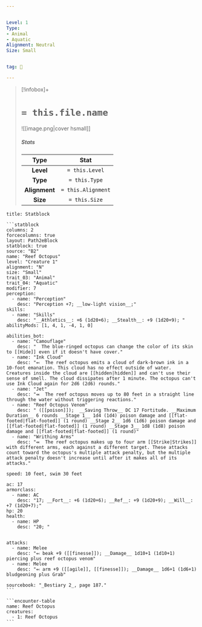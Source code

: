 ```yaml
---


Level: 1
Type:
- Animal
- Aquatic
Alignment: Neutral
Size: Small


tag: 👹

---
```



> [!infobox]+
> #  `= this.file.name`
> ![[image.png|cover hsmall]]
> ##### Stats
> Type | Stat |
> :---:|:---:|
> **Level** | `= this.Level` |
> **Type** | `= this.Type` |
> **Alignment** | `= this.Alignment` |
> **Size** | `= this.Size` |



````ad-info
title: Statblock

```statblock
columns: 2
forcecolumns: true
layout: Path2eBlock
statblock: true
source: "B2"
name: "Reef Octopus"
level: "Creature 1"
alignment: "N"
size: "Small"
trait_03: "Animal"
trait_04: "Aquatic"
modifier: 7
perception:
  - name: "Perception"
    desc: "Perception +7; __low-light vision__;"
skills:
  - name: "Skills"
    desc: "__Athletics__: +6 (1d20+6); __Stealth__: +9 (1d20+9); "
abilityMods: [1, 4, 1, -4, 1, 0]

abilities_bot:
  - name: "Camouflage"
    desc: "  The blue-ringed octopus can change the color of its skin to [[Hide]] even if it doesn't have cover."
  - name: "Ink Cloud"
    desc: "⬻  The reef octopus emits a cloud of dark-brown ink in a 10-foot emanation. This cloud has no effect outside of water. Creatures inside the cloud are [[hidden|hidden]] and can't use their sense of smell. The cloud dissipates after 1 minute. The octopus can't use Ink Cloud again for 2d6 (2d6) rounds."
  - name: "Jet"
    desc: "⬺  The reef octopus moves up to 80 feet in a straight line through the water without triggering reactions."
  - name: "Reef Octopus Venom"
    desc: " ([[poison]]);  __Saving Throw__ DC 17 Fortitude. __Maximum Duration__ 6 rounds __Stage 1__ 1d4 (1d4) poison damage and [[flat-footed|flat-footed]] (1 round) __Stage 2__ 1d6 (1d6) poison damage and [[flat-footed|flat-footed]] (1 round) __Stage 3__ 1d8 (1d8) poison damage and [[flat-footed|flat-footed]] (1 round)"
  - name: "Writhing Arms"
    desc: "⬺  The reef octopus makes up to four arm [[Strike|Strikes]] with different arms, each against a different target. These attacks count toward the octopus's multiple attack penalty, but the multiple attack penalty doesn't increase until after it makes all of its attacks."

speed: 10 feet, swim 30 feet

ac: 17
armorclass:
  - name: AC
    desc: "17; __Fort__: +6 (1d20+6); __Ref__: +9 (1d20+9); __Will__: +7 (1d20+7);"
hp: 20
health:
  - name: HP
    desc: "20; "


attacks:
  - name: Melee
    desc: "⬻ beak +9 ([[finesse]]); __Damage__ 1d10+1 (1d10+1) piercing plus reef octopus venom"
  - name: Melee
    desc: "⬻ arm +9 ([[agile]], [[finesse]]); __Damage__ 1d6+1 (1d6+1) bludgeoning plus Grab"

sourcebook: "_Bestiary 2_, page 187."
```

```encounter-table
name: Reef Octopus
creatures:
  - 1: Reef Octopus
```

````


